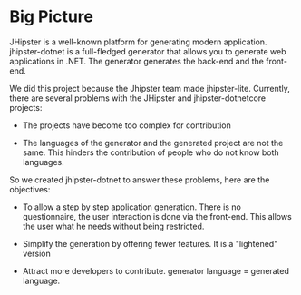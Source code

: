 # Big Picture 

JHipster is a well-known platform for generating modern application.
jhipster-dotnet is a full-fledged generator that allows you to generate web applications in .NET.
The generator generates the back-end and the front-end.

We did this project because the Jhipster team made jhipster-lite.
Currently, there are several problems with the JHipster and jhipster-dotnetcore projects:

- The projects have become too complex for contribution

- The languages of the generator and the generated project are not the same. This hinders the contribution of people who do not know both languages.

So we created jhipster-dotnet to answer these problems, here are the objectives: 

- To allow a step by step application generation. There is no questionnaire, the user interaction is done via the front-end. This allows the user what he needs without being restricted.

- Simplify the generation by offering fewer features. It is a "lightened" version

- Attract more developers to contribute. generator language = generated language.